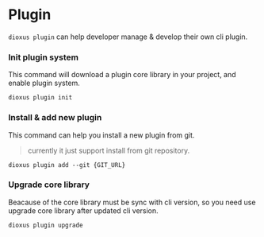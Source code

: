 # Plugin

`dioxus plugin` can help developer manage & develop their own cli plugin.

### Init plugin system

This command will download a plugin core library in your project, and enable plugin system.

```shell
dioxus plugin init
```



### Install & add new plugin

This command can help you install a new plugin from git.

> currently it just support install from git repository.

```shell
dioxus plugin add --git {GIT_URL}
```



### Upgrade core library

Beacause of the core library must be sync with cli version, so you need use upgrade core library after updated cli version.

```shell
dioxus plugin upgrade
```

